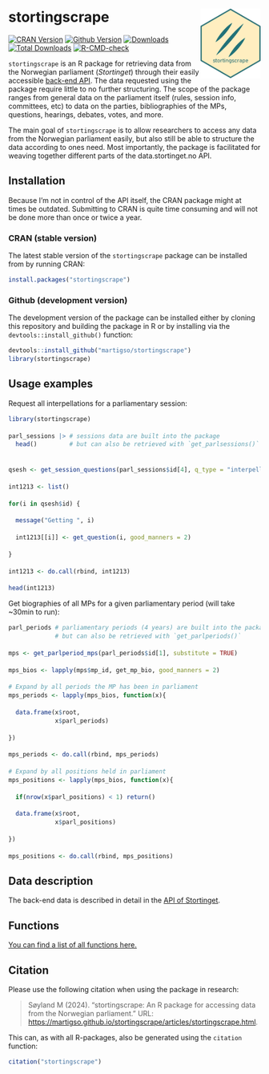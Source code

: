 
# stortingscrape <img src="man/figures/stortingscrape.png" align="right" width="120"/>

<!-- badges: start -->

[![CRAN
Version](http://www.r-pkg.org/badges/version/stortingscrape)](https://cran.r-project.org/package=stortingscrape)
[![Github
Version](https://img.shields.io/github/r-package/v/martigso/stortingscrape?color=yellowgreen)](https://github.com/martigso/stortingscrape)
[![Downloads](https://cranlogs.r-pkg.org/badges/stortingscrape)](https://cran.r-project.org/package=stortingscrape)
[![Total
Downloads](https://cranlogs.r-pkg.org/badges/grand-total/stortingscrape?color=orange)](https://cran.r-project.org/package=stortingscrape)
[![R-CMD-check](https://github.com/martigso/stortingscrape/actions/workflows/check-standard.yaml/badge.svg)](https://github.com/martigso/stortingscrape/actions/workflows/check-standard.yaml)
<!-- badges: end -->

`stortingscrape` is an R package for retrieving data from the Norwegian
parliament (*Stortinget*) through their easily accessible [back-end
API](https://data.stortinget.no). The data requested using the package
require little to no further structuring. The scope of the package
ranges from general data on the parliament itself (rules, session info,
committees, etc) to data on the parties, bibliographies of the MPs,
questions, hearings, debates, votes, and more.

The main goal of `stortingscrape` is to allow researchers to access any
data from the Norwegian parliament easily, but also still be able to
structure the data according to ones need. Most importantly, the package
is facilitated for weaving together different parts of the
data.stortinget.no API.

## Installation

Because I’m not in control of the API itself, the CRAN package might at
times be outdated. Submitting to CRAN is quite time consuming and will
not be done more than once or twice a year.

### CRAN (stable version)

The latest stable version of the `stortingscrape` package can be
installed from by running CRAN:

``` r
install.packages("stortingscrape")
```

### Github (development version)

The development version of the package can be installed either by
cloning this repository and building the package in R or by installing
via the `devtools::install_github()` function:

``` r
devtools::install_github("martigso/stortingscrape")
library(stortingscrape)
```

## Usage examples

Request all interpellations for a parliamentary session:

``` r
library(stortingscrape)

parl_sessions |> # sessions data are built into the package
  head()         # but can also be retrieved with `get_parlsessions()`


qsesh <- get_session_questions(parl_sessions$id[4], q_type = "interpellasjoner")

int1213 <- list()

for(i in qsesh$id) {
  
  message("Getting ", i)
  
  int1213[[i]] <- get_question(i, good_manners = 2)

}

int1213 <- do.call(rbind, int1213)

head(int1213)
```

Get biographies of all MPs for a given parliamentary period (will take
~30min to run):

``` r
parl_periods # parliamentary periods (4 years) are built into the package,
             # but can also be retrieved with `get_parlperiods()`

mps <- get_parlperiod_mps(parl_periods$id[1], substitute = TRUE)

mps_bios <- lapply(mps$mp_id, get_mp_bio, good_manners = 2)

# Expand by all periods the MP has been in parliament
mps_periods <- lapply(mps_bios, function(x){
  
  data.frame(x$root,
             x$parl_periods)

})

mps_periods <- do.call(rbind, mps_periods)

# Expand by all positions held in parliament
mps_positions <- lapply(mps_bios, function(x){
  
  if(nrow(x$parl_positions) < 1) return()
  
  data.frame(x$root,
             x$parl_positions)
  
})

mps_positions <- do.call(rbind, mps_positions)
```

## Data description

The back-end data is described in detail in the [API of
Stortinget](https://data.stortinget.no/dokumentasjon-og-hjelp/).

## Functions

[You can find a list of all functions
here.](https://martigso.github.io/stortingscrape/functions.html)

## Citation

Please use the following citation when using the package in research:

> Søyland M (2024). “stortingscrape: An R package for accessing data
> from the Norwegian parliament.” URL:
> <https://martigso.github.io/stortingscrape/articles/stortingscrape.html>.

This can, as with all R-packages, also be generated using the `citation`
function:

``` r
citation("stortingscrape")
```
